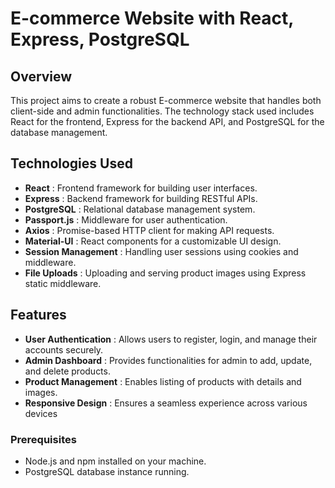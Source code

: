 # E-commerce Website with React, Express, PostgreSQL

## Overview

This project aims to create a robust E-commerce website that handles both client-side and admin functionalities. The technology stack used includes React for the frontend, Express for the backend API, and PostgreSQL for the database management.

## Technologies Used

* **React** : Frontend framework for building user interfaces.
* **Express** : Backend framework for building RESTful APIs.
* **PostgreSQL** : Relational database management system.
* **Passport.js** : Middleware for user authentication.
* **Axios** : Promise-based HTTP client for making API requests.
* **Material-UI** : React components for a customizable UI design.
* **Session Management** : Handling user sessions using cookies and middleware.
* **File Uploads** : Uploading and serving product images using Express static middleware.

## Features

* **User Authentication** : Allows users to register, login, and manage their accounts securely.
* **Admin Dashboard** : Provides functionalities for admin to add, update, and delete products.
* **Product Management** : Enables listing of products with details and images.
* **Responsive Design** : Ensures a seamless experience across various devices

### Prerequisites

* Node.js and npm installed on your machine.
* PostgreSQL database instance running.
